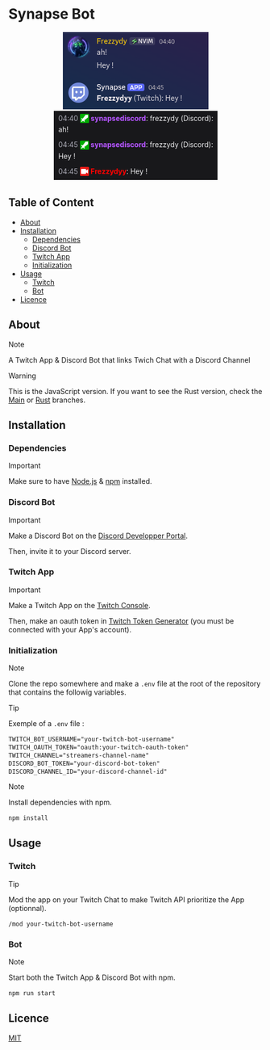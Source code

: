 # Synapse Bot

<p align="center">
  <img src="./readme/example1.png" alt="Example 1"> <img src="./readme/example2.png" alt="Example 2">
</p>

## Table of Content

- [About](#about)
- [Installation](#installation)
  - [Dependencies](#dependencies)
  - [Discord Bot](#discord-bot)
  - [Twitch App](#twitch-app)
  - [Initialization](#initialization)
- [Usage](#usage)
  - [Twitch](#twitch)
  - [Bot](#bot)
- [Licence](#licence)

## About

> [!NOTE]
> A Twitch App & Discord Bot that links Twich Chat with a Discord Channel

> [!WARNING]
> This is the JavaScript version. If you want to see the Rust version, check the [Main](https://github.com/YetAnotherMechanicusEnjoyer/SynapseBot/tree/main) or [Rust](https://github.com/YetAnotherMechanicusEnjoyer/SynapseBot/tree/rust) branches.

## Installation

### Dependencies

> [!IMPORTANT]
> Make sure to have [Node.js](https://nodejs.org) & [npm](https://www.npmjs.com/) installed.

### Discord Bot

> [!IMPORTANT]
> Make a Discord Bot on the [Discord Developper Portal](https://discord.com/developers/active-developer).
>
> Then, invite it to your Discord server.

### Twitch App

> [!IMPORTANT]
> Make a Twitch App on the [Twitch Console](https://dev.twitch.tv/console).
>
> Then, make an oauth token in [Twitch Token Generator](https://twitchtokengenerator.com) (you must be connected with your App's account).

### Initialization

> [!NOTE]
> Clone the repo somewhere and make a `.env` file at the root of the repository that contains the followig variables.

> [!TIP]
> Exemple of a `.env` file :

```env
TWITCH_BOT_USERNAME="your-twitch-bot-username"
TWITCH_OAUTH_TOKEN="oauth:your-twitch-oauth-token"
TWITCH_CHANNEL="streamers-channel-name"
DISCORD_BOT_TOKEN="your-discord-bot-token"
DISCORD_CHANNEL_ID="your-discord-channel-id"
```

> [!NOTE]
> Install dependencies with npm.

```bash
npm install
```

## Usage

### Twitch

> [!TIP]
> Mod the app on your Twitch Chat to make Twitch API prioritize the App (optionnal).

```
/mod your-twitch-bot-username
```

### Bot

> [!NOTE]
> Start both the Twitch App & Discord Bot with npm.

```bash
npm run start
```

## Licence

[MIT](https://github.com/YetAnotherMechanicusEnjoyer/SynapseBot/blob/471d506d441951272afa4067d1dc75349af5f129/LICENSE)
